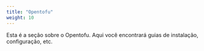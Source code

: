 ```yaml
---
title: "Opentofu"
weight: 10 
---
```


Esta é a seção sobre o Opentofu. Aqui você encontrará guias de instalação, configuração, etc.